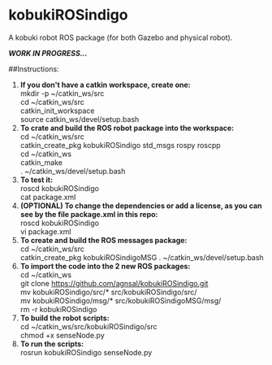 # kobukiROSindigo
A kobuki robot ROS package (for both Gazebo and physical robot).


***WORK IN PROGRESS...***

##Instructions:
1. **If you don't have a  catkin workspace, create one:** \
  mkdir -p ~/catkin_ws/src \
  cd ~/catkin_ws/src \
  catkin_init_workspace \
  source catkin_ws/devel/setup.bash
2. **To crate and build the ROS robot package into the workspace:** \
  cd ~/catkin_ws/src \
  catkin_create_pkg kobukiROSindigo std_msgs rospy roscpp \
  cd ~/catkin_ws \
  catkin_make \
  . ~/catkin_ws/devel/setup.bash
3. **To test it:** \
  roscd kobukiROSindigo \
  cat package.xml
4. **(OPTIONAL) To change the dependencies or add a license, as you can see by the file package.xml in this repo:** \
  roscd kobukiROSindigo \
  vi package.xml
5. **To create and build the ROS messages package:** \
  cd ~/catkin_ws/src \
  catkin_create_pkg kobukiROSindigoMSG
  . ~/catkin_ws/devel/setup.bash
6. **To import the code into the 2 new ROS packages:** \
  cd ~/catkin_ws \
  git clone https://github.com/agnsal/kobukiROSindigo.git \
  mv kobukiROSindigo/src/* src/kobukiROSindigo/src/ \
  mv kobukiROSindigo/msg/* src/kobukiROSindigoMSG/msg/ \
  rm -r kobukiROSindigo 
6. **To build the robot scripts:** \
  cd ~/catkin_ws/src/kobukiROSindigo/src \
  chmod +x senseNode.py 
7. **To run the scripts:** \
  rosrun kobukiROSindigo senseNode.py

